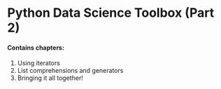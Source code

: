 # Python Data Science Toolbox (Part 2)
#### Contains chapters:
1. Using iterators
2. List comprehensions and generators
3. Bringing it all together!